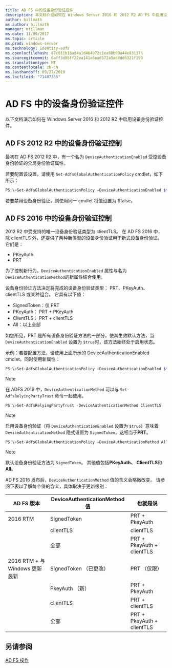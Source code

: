 ```yaml
---
title: AD FS 中的设备身份验证控件
description: 本文档介绍如何在 Windows Server 2016 和 2012 R2 AD FS 中启用设备身份验证
author: billmath
ms.author: billmath
manager: mtillman
ms.date: 11/09/2017
ms.topic: article
ms.prod: windows-server
ms.technology: identity-adfs
ms.openlocfilehash: 87c011b18ad4a1d464072c1ea90b09a44e831378
ms.sourcegitcommit: 6aff3d88ff22ea141a6ea6572a5ad8dd6321f199
ms.translationtype: MT
ms.contentlocale: zh-CN
ms.lasthandoff: 09/27/2019
ms.locfileid: "71407365"
---
```

# <a name="device-authentication-controls-in-ad-fs"></a>AD FS 中的设备身份验证控件
以下文档演示如何在 Windows Server 2016 和 2012 R2 中启用设备身份验证控件。

## <a name="device-authentication-controls-in-ad-fs-2012-r2"></a>AD FS 2012 R2 中的设备身份验证控制
最初在 AD FS 2012 R2 中，有一个名为 `DeviceAuthenticationEnabled` 受控设备身份验证的全局身份验证属性。

若要配置该设置，请使用 `Set-AdfsGlobalAuthenticationPolicy` cmdlet，如下所示：


``` powershell
PS:\>Set-AdfsGlobalAuthenticationPolicy –DeviceAuthenticationEnabled $true
```



若要禁用设备身份验证，则使用同一 cmdlet 将值设置为 $false。

## <a name="device-authentication-controls-in-ad-fs-2016"></a>AD FS 2016 中的设备身份验证控制
2012 R2 中受支持的唯一设备身份验证类型为 clientTLS。  在 AD FS 2016 中，除 clientTLS 外，还提供了两种新类型的设备身份验证用于新式设备身份验证。  它们是：
- PKeyAuth
- PRT

为了控制新行为，`DeviceAuthenticationEnabled` 属性与名为 `DeviceAuthenticationMethod`的新属性结合使用。  

设备身份验证方法决定将完成的设备身份验证类型： PRT、PKeyAuth、clientTLS 或某种组合。
它具有以下值：
 - SignedToken：仅 PRT
 - PKeyAuth： PRT + PKeyAuth
 - ClientTLS： PRT + clientTLS
 - All：以上全部

如您所见，PRT 是所有设备身份验证方法的一部分，使其生效默认方法，当 `DeviceAuthenticationEnabled` 设置为 `$true`时，该方法始终处于启用状态。

示例：若要配置方法，请使用上面所示的 DeviceAuthenticationEnabled cmdlet，同时使用新属性：

``` powershell
PS:\>Set-AdfsGlobalAuthenticationPolicy –DeviceAuthenticationEnabled $true
```

>[!NOTE]
> 在 ADFS 2019 中，`DeviceAuthenticationMethod` 可以与 `Set-AdfsRelyingPartyTrust` 命令一起使用。

``` powershell
PS:\>Set-AdfsRelyingPartyTrust -DeviceAuthenticationMethod ClientTLS
```

>[!NOTE]
> 启用设备身份验证（将 `DeviceAuthenticationEnabled` 设置为 `$true`）意味着 `DeviceAuthenticationMethod` 隐式设置为 `SignedToken`，这相当于**PRT**。


``` powershell
PS:\>Set-AdfsGlobalAuthenticationPolicy –DeviceAuthenticationMethod All
```
> [!NOTE]
> 默认设备身份验证方法为 `SignedToken`。  其他值包括**PKeyAuth、** <strong>ClientTLS</strong>和**All**。

AD FS 2016 发布后，`DeviceAuthenticationMethod` 值的含义会略微改变。  请参阅下表以了解每个值的含义，具体取决于更新级别：


|AD FS 版本|DeviceAuthenticationMethod 值|也就是说|
| ----- | ----- | ----- |
|2016 RTM|SignedToken|PRT + PkeyAuth|
||clientTLS|clientTLS|
||全部|PRT + PkeyAuth + clientTLS|
|2016 RTM + 与 Windows 更新最新|SignedToken （已更改）|PRT （仅限）|
||PkeyAuth （新）|PRT + PkeyAuth|
||clientTLS|PRT + clientTLS|
||全部|PRT + PkeyAuth + clientTLS|

## <a name="see-also"></a>另请参阅
[AD FS 操作](../../ad-fs/AD-FS-2016-Operations.md)
